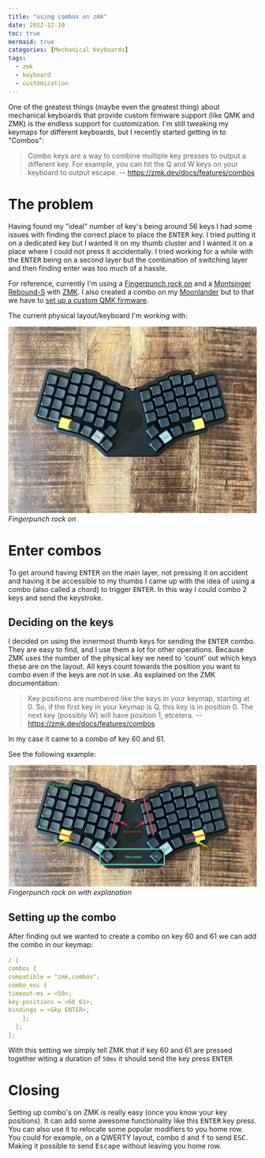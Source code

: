 ```yaml
---
title: "using combos on zmk"
date: 2022-12-10
toc: true
mermaid: true
categories: [Mechanical Keyboards]
tags:
  - zmk
  - keyboard
  - customization
---
```


One of the greatest things (maybe even the greatest thing) about mechanical keyboards that provide custom firmware support (like QMK and ZMK) is the endless support for customization. I'm still tweaking my keymaps for different keyboards, but I recently started getting in to "Combos":

> Combo keys are a way to combine multiple key presses to output a different key. For example, you can hit the Q and W keys on your keyboard to output escape. 
> -- https://zmk.dev/docs/features/combos

# The problem

Having found my "ideal" number of key's being around 56 keys I had some issues with finding the correct place to place the <kbd>ENTER</kbd> key. I tried putting it on a dedicated key but I wanted it on my thumb cluster and I wanted it on a place where I could not press it accidentally. I tried working for a while with the <kbd>ENTER</kbd> being on a second layer but the combination of switching layer and then finding enter was too much of a hassle.

For reference, currently I'm using a [Fingerpunch rock on](https://fingerpunch.xyz/product-tag/rock-on/) and a [Montsinger Rebound-S](https://store.montsinger.net/products/rebound-s) with [ZMK](https://zmk.dev). I also created a combo on my [Moonlander](https://www.zsa.io/moonlander/) but to that we have to [set up a custom QMK firmware](https://github.com/zsa/qmk_firmware/).

The current physical layout/keyboard I'm working with:

![Fingerpunch rock on](../assets/images/rock-on.jpeg)
_Fingerpunch rock on_

# Enter combos

To get around having <kbd>ENTER</kbd> on the main layer, not pressing it on accident and having it be accessible to my thumbs I came up with the idea of using a combo (also called a chord) to trigger <kbd>ENTER</kbd>. In this way I could combo 2 keys and send the keystroke.

## Deciding on the keys

I decided on using the innermost thumb keys for sending the <kbd>ENTER</kbd> combo. They are easy to find, and I use them a lot for other operations.
Because ZMK uses the number of the physical key we need to 'count' out which keys these are on the layout. All keys count towards the position you want to combo even if the keys are not in use. As explained on the ZMK documentation:

> Key positions are numbered like the keys in your keymap, starting at 0. So, if the first key in your keymap is Q, this key is in position 0. The next key (possibly W) will have position 1, etcetera.
> -- https://zmk.dev/docs/features/combos

In my case it came to a combo of key 60 and 61.

See the following example:

![Fingerpunch rock on](../assets/images/rock-on-count.jpeg)
_Fingerpunch rock on with explanation_

## Setting up the combo

After finding out we wanted to create a combo on key 60 and 61 we can add the combo in our keymap:

```yaml
/ {
combos {
compatible = "zmk,combos";
combo_esc {
timeout-ms = <50>;
key-positions = <60 61>;
bindings = <&kp ENTER>;
    };
  };
};
```

With this setting we simply tell ZMK that if key 60 and 61 are pressed together witing a duration of `50ms` it should send the key press <kbd>ENTER</kbd>

# Closing

Setting up combo's on ZMK is really easy (once you know your key positions). It can add some awesome functionality like this <kbd>ENTER</kbd> key press. You can also use it to relocate some popular modifiers to you home row. You could for example, on a QWERTY layout, combo <kbd>d</kbd> and <kbd>f</kbd> to send <kbd>ESC</kbd>. Making it possible to send <kbd>Escape</kbd> without leaving you home row.
